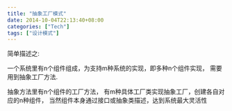 ```yaml
---
title: "抽象工厂模式"
date: 2014-10-04T22:13:40+08:00
categories: ["Tech"]
tags: ["设计模式"]
---
```


简单描述之:

一个系统里有n个组件组成，为支持m种系统的实现，即多种n个组件实现，
需要用到抽象工厂方法. 

抽象方法里有n个组件的工厂方法，
有m种具体工厂类实现抽象工厂，创建各自对应的n种组件，
当然组件本身通过接口或抽象类描述，达到系统最大灵活性
